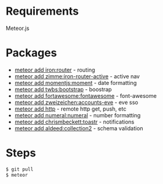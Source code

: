 # Requirements
Meteor.js
# Packages
* [meteor add iron:router](https://atmospherejs.com/iron/router) - routing
* [meteor add zimme:iron-router-active](https://atmospherejs.com/zimme/iron-router-active) - active nav
* [meteor add momentjs:moment](https://atmospherejs.com/momentjs/moment) - date formatting
* [meteor add twbs:bootstrap](https://atmospherejs.com/twbs/bootstrap) - boostrap
* [meteor add fortawesome:fontawesome](https://atmospherejs.com/fortawesome/fontawesome) - font-awesome
* [meteor add zweizeichen:accounts-eve](https://atmospherejs.com/zweizeichen/accounts-eve) - eve sso
* [meteor add http](https://atmospherejs.com/meteor/http) - remote http get, push, etc
* [meteor add numeral:numeral](https://atmospherejs.com/numeral/numeral) - number formatting
* [meteor add chrismbeckett:toastr](https://atmospherejs.com/chrismbeckett/toastr) - notifications
* [meteor add aldeed:collection2](https://atmospherejs.com/aldeed/collection2) - schema validation

# Steps
```sh
$ git pull
$ meteor
```
